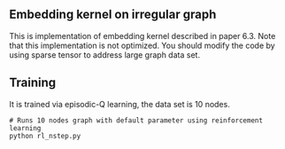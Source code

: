 ## Embedding kernel on irregular graph
This is implementation of embedding kernel described in paper 6.3. Note that this implementation is not optimized. You should modify the code by using sparse tensor to address large graph data set.


## Training
It is trained via episodic-Q learning, the data set is 10 nodes.

```
# Runs 10 nodes graph with default parameter using reinforcement learning
python rl_nstep.py 
```

